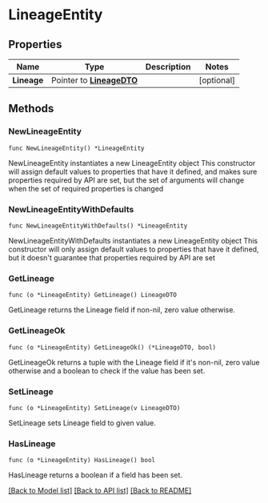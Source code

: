 # LineageEntity

## Properties

Name | Type | Description | Notes
------------ | ------------- | ------------- | -------------
**Lineage** | Pointer to [**LineageDTO**](LineageDTO.md) |  | [optional] 

## Methods

### NewLineageEntity

`func NewLineageEntity() *LineageEntity`

NewLineageEntity instantiates a new LineageEntity object
This constructor will assign default values to properties that have it defined,
and makes sure properties required by API are set, but the set of arguments
will change when the set of required properties is changed

### NewLineageEntityWithDefaults

`func NewLineageEntityWithDefaults() *LineageEntity`

NewLineageEntityWithDefaults instantiates a new LineageEntity object
This constructor will only assign default values to properties that have it defined,
but it doesn't guarantee that properties required by API are set

### GetLineage

`func (o *LineageEntity) GetLineage() LineageDTO`

GetLineage returns the Lineage field if non-nil, zero value otherwise.

### GetLineageOk

`func (o *LineageEntity) GetLineageOk() (*LineageDTO, bool)`

GetLineageOk returns a tuple with the Lineage field if it's non-nil, zero value otherwise
and a boolean to check if the value has been set.

### SetLineage

`func (o *LineageEntity) SetLineage(v LineageDTO)`

SetLineage sets Lineage field to given value.

### HasLineage

`func (o *LineageEntity) HasLineage() bool`

HasLineage returns a boolean if a field has been set.


[[Back to Model list]](../README.md#documentation-for-models) [[Back to API list]](../README.md#documentation-for-api-endpoints) [[Back to README]](../README.md)


